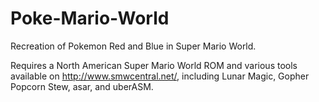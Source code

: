 # Poke-Mario-World
Recreation of Pokemon Red and Blue in Super Mario World.

Requires a North American Super Mario World ROM and various tools available on http://www.smwcentral.net/, including Lunar Magic, Gopher Popcorn Stew, asar, and uberASM.
